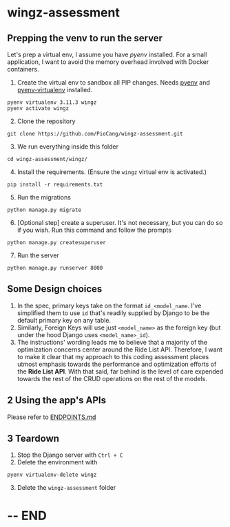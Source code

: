 # wingz-assessment
## Prepping the venv to run the server
Let's prep a virtual env, I assume you have *pyenv* installed.
For a small application, I want to avoid the memory overhead involved with Docker containers.

1. Create the virtual env to sandbox all PIP changes. Needs [pyenv](https://formulae.brew.sh/formula/pyenv) and [pyenv-virtualenv](https://formulae.brew.sh/formula/pyenv-virtualenv) installed.
```
pyenv virtualenv 3.11.3 wingz
pyenv activate wingz
```

2. Clone the repository
```
git clone https://github.com/PioCang/wingz-assessment.git
```

3. We run everything inside this folder
```
cd wingz-assessment/wingz/
```

4. Install the requirements. (Ensure the `wingz` virtual env is activated.)
```
pip install -r requirements.txt
```

5. Run the migrations
```
python manage.py migrate
```

6. [Optional step] create a superuser. It's not necessary, but you can do so if you wish. Run this command and follow the prompts
```
python manage.py createsuperuser
```

7. Run the server
```
python manage.py runserver 8000
```


## Some Design choices
1. In the spec, primary keys take on the format `id_<model_name`. I've simplified them to use `id` that's readily supplied by Django to be the default primary key on any table.
2. Similarly, Foreign Keys will use just `<model_name>` as the foreign key (but under the hood Django uses `<model_name>_id`).
3. The instructions' wording leads me to believe that a majority of the optimization concerns center around the Ride List API. Therefore, I want to make it clear that my approach to this coding assessment places utmost emphasis towards the performance and optimization efforts of the **Ride List API**. With that said, far behind is the level of care expended towards the rest of the CRUD operations on the rest of the models.


## 2 Using the app's APIs
Please refer to [ENDPOINTS.md](./ENDPOINTS.md)




## 3 Teardown
1. Stop the Django server with `Ctrl + C`
2. Delete the environment with
```
pyenv virtualenv-delete wingz
```
3. Delete the `wingz-assessment` folder

# -- END
